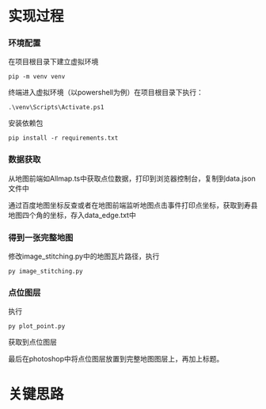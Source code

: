 # 实现过程

### 环境配置

在项目根目录下建立虚拟环境

```
pip -m venv venv
```

终端进入虚拟环境（以powershell为例）在项目根目录下执行：

```
.\venv\Scripts\Activate.ps1
```

安装依赖包

```
pip install -r requirements.txt
```

### 数据获取

从地图前端如Allmap.ts中获取点位数据，打印到浏览器控制台，复制到data.json文件中

通过百度地图坐标反查或者在地图前端监听地图点击事件打印点坐标，获取到寿县地图四个角的坐标，存入data_edge.txt中

### 得到一张完整地图

修改image_stitching.py中的地图瓦片路径，执行

```
py image_stitching.py
```

### 点位图层

执行

```
py plot_point.py
```

获取到点位图层

最后在photoshop中将点位图层放置到完整地图图层上，再加上标题。

# 关键思路
